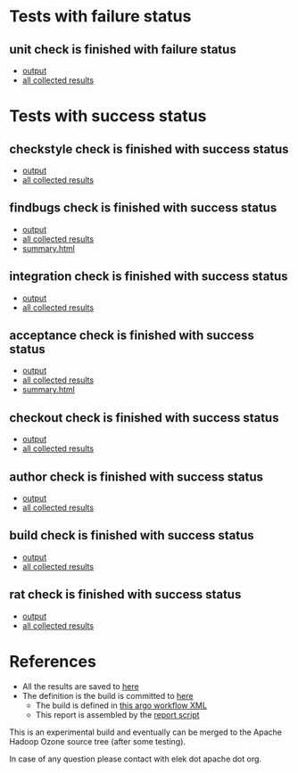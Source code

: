 # Tests with failure status

## unit check is finished with failure status

   * [output](https://raw.githubusercontent.com/elek/ozone-ci-q4/master/pr/pr-hdds-2206-rl877/unit/output.log)
   * [all collected results](https://github.com/elek/ozone-ci-q4/tree/master/pr/pr-hdds-2206-rl877/unit)



# Tests with success status

## checkstyle check is finished with success status

   * [output](https://raw.githubusercontent.com/elek/ozone-ci-q4/master/pr/pr-hdds-2206-rl877/checkstyle/output.log)
   * [all collected results](https://github.com/elek/ozone-ci-q4/tree/master/pr/pr-hdds-2206-rl877/checkstyle)


## findbugs check is finished with success status

   * [output](https://raw.githubusercontent.com/elek/ozone-ci-q4/master/pr/pr-hdds-2206-rl877/findbugs/output.log)
   * [all collected results](https://github.com/elek/ozone-ci-q4/tree/master/pr/pr-hdds-2206-rl877/findbugs)
   * [summary.html](https://elek.github.io/ozone-ci-q4/pr/pr-hdds-2206-rl877/findbugs/summary.html)


## integration check is finished with success status

   * [output](https://raw.githubusercontent.com/elek/ozone-ci-q4/master/pr/pr-hdds-2206-rl877/integration/output.log)
   * [all collected results](https://github.com/elek/ozone-ci-q4/tree/master/pr/pr-hdds-2206-rl877/integration)


## acceptance check is finished with success status

   * [output](https://raw.githubusercontent.com/elek/ozone-ci-q4/master/pr/pr-hdds-2206-rl877/acceptance/output.log)
   * [all collected results](https://github.com/elek/ozone-ci-q4/tree/master/pr/pr-hdds-2206-rl877/acceptance)
   * [summary.html](https://elek.github.io/ozone-ci-q4/pr/pr-hdds-2206-rl877/acceptance/summary.html)


## checkout check is finished with success status

   * [output](https://raw.githubusercontent.com/elek/ozone-ci-q4/master/pr/pr-hdds-2206-rl877/checkout/output.log)
   * [all collected results](https://github.com/elek/ozone-ci-q4/tree/master/pr/pr-hdds-2206-rl877/checkout)


## author check is finished with success status

   * [output](https://raw.githubusercontent.com/elek/ozone-ci-q4/master/pr/pr-hdds-2206-rl877/author/output.log)
   * [all collected results](https://github.com/elek/ozone-ci-q4/tree/master/pr/pr-hdds-2206-rl877/author)


## build check is finished with success status

   * [output](https://raw.githubusercontent.com/elek/ozone-ci-q4/master/pr/pr-hdds-2206-rl877/build/output.log)
   * [all collected results](https://github.com/elek/ozone-ci-q4/tree/master/pr/pr-hdds-2206-rl877/build)


## rat check is finished with success status

   * [output](https://raw.githubusercontent.com/elek/ozone-ci-q4/master/pr/pr-hdds-2206-rl877/rat/output.log)
   * [all collected results](https://github.com/elek/ozone-ci-q4/tree/master/pr/pr-hdds-2206-rl877/rat)




# References

 * All the results are saved to [here](https://github.com/elek/ozone-ci-q4/tree/master/pr/pr-hdds-2206-rl877/)
 * The definition is the build is committed to [here](https://github.com/elek/argo-ozone)
    * The build is defined in [this argo workflow XML](https://github.com/elek/argo-ozone/blob/master/ozone-build.yaml)
    * This report is assembled by the [report script](https://github.com/elek/argo-ozone/blob/master/scripts/report.sh)

This is an experimental build and eventually can be merged to the Apache Hadoop Ozone source tree (after some testing).

In case of any question please contact with elek dot apache dot org.
